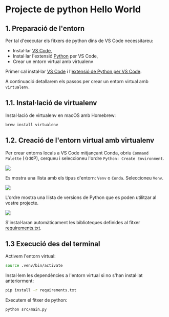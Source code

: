 # Projecte de python Hello World

## 1. Preparació de l'entorn

Per tal d'executar els fitxers de python dins de VS Code necessitareu:
* Instal·lar [VS Code](https://code.visualstudio.com/),
* Instal·lar l'extensió [Python](https://marketplace.visualstudio.com/items?itemName=ms-python.python) per VS Code,
* Crear un entorn virtual amb virtualenv

Primer cal instal·lar [VS Code](https://code.visualstudio.com/) i l'[extensió de Python per VS Code](https://marketplace.visualstudio.com/items?itemName=ms-python.python).

A continuació detallarem els passos per crear un entorn virtual amb `virtualenv`.

## 1.1. Instal·lació de virtualenv

Instal·lació de virtualenv en macOS amb Homebrew:

```
brew install virtualenv
```

## 1.2. Creació de l'entorn virtual amb virtualenv

Per crear entorns locals a VS Code mitjançant Conda, obriu `Command Palette` (⇧⌘P), cerqueu i seleccioneu l'ordre `Python: Create Environment`.

![](./img/create_environment.avif)

Es mostra una llista amb els tipus d'entorn: `Venv` o `Conda`. Seleccioneu `Venv`.

![](./img/create_environment_dropdown.avif)

L'ordre mostra una llista de versions de Python que es poden utilitzar al vostre projecte.

![](./img/conda_environment_python_versions.avif)

S'instal·laran automàticament les biblioteques definides al fitxer [requirements.txt](requirements.txt).

## 1.3 Execució des del terminal

Activem l'entorn virtual:

```sh
source .venv/bin/activate
```

Instal·lem les dependències a l'entorn virtual si no s'han instal·lat anteriorment:

```sh
pip install -r requirements.txt
```

Executem el fitxer de python:

```sh
python src/main.py
```


